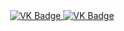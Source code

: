 <div id="badges" align ="center">
  <a href= "https://vk.com/red7eye7"> 
    <img src = "https://img.shields.io/badge/VK-blue?style-for the-badge&logo=VK&10goColor-white" alt="VK Badge"/>
  </a>
  
  <a href= "https://mail.google.com/mail/u/1/#inbox"> 
    <img src = "https://img.shields.io/badge/EMAIL-red?style=for-the-badge&logo=Gmail&logoColor=white" alt="VK Badge"/>
  </a>
</div>
<div id="viewprof" align="center">
    <img src="https://komarev.kom/ghpvc/?usermame=Red7Eye7&style=flat-square&color=blue" alt=""/>
</div>  
